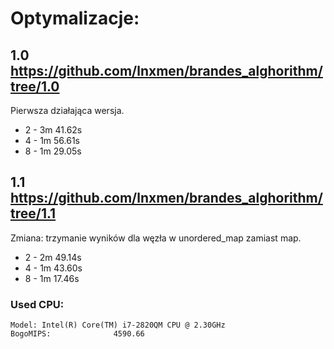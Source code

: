 # Optymalizacje:
## 1.0 https://github.com/lnxmen/brandes_alghorithm/tree/1.0
Pierwsza działająca wersja.
- 2 - 3m 41.62s
- 4 - 1m 56.61s
- 8 - 1m 29.05s

## 1.1 https://github.com/lnxmen/brandes_alghorithm/tree/1.1
Zmiana: trzymanie wyników dla węzła w unordered_map zamiast map.
- 2 - 2m 49.14s
- 4 - 1m 43.60s
- 8 - 1m 17.46s

### Used CPU:
```
Model: Intel(R) Core(TM) i7-2820QM CPU @ 2.30GHz
BogoMIPS:              4590.66
```